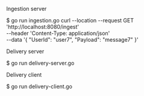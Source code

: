 Ingestion server

$ go run ingestion.go
curl --location --request GET 'http://localhost:8080/ingest' \
--header 'Content-Type: application/json' \
--data '{
    "UserId": "user7",
    "Payload": "message7"
}'

Delivery server

$ go run delivery-server.go 

Delivery client

$ go run delivery-client.go <clientId>


